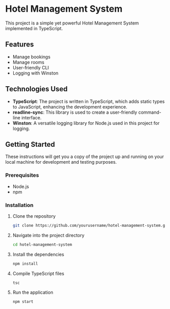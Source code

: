 # Hotel Management System

This project is a simple yet powerful Hotel Management System implemented in TypeScript.

## Features

- Manage bookings
- Manage rooms
- User-friendly CLI
- Logging with Winston

## Technologies Used

- **TypeScript**: The project is written in TypeScript, which adds static types to JavaScript, enhancing the development experience.
- **readline-sync**: This library is used to create a user-friendly command-line interface.
- **Winston**: A versatile logging library for Node.js used in this project for logging.

## Getting Started

These instructions will get you a copy of the project up and running on your local machine for development and testing purposes.

### Prerequisites

- Node.js
- npm

### Installation

1. Clone the repository
    ```bash
    git clone https://github.com/yourusername/hotel-management-system.git
    ```
2. Navigate into the project directory
    ```bash
    cd hotel-management-system
    ```
3. Install the dependencies
    ```bash
    npm install
    ```
4. Compile TypeScript files
    ```bash
    tsc
    ```
5. Run the application
    ```bash
    npm start
    ```
